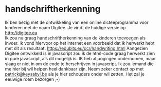 # handschriftherkenning
Ik ben bezig met de ontwikkeling van een online dicteeprogramma voor kinderen met de naam Digitee.  Je vindt de huidige versie op http://digitee.eu   
Ik zou nu graag handschriftherkenning van de kinderen toevoegen als invoer.  Ik vond hiervoor op het internet een voorbeeld dat ik herwerkt hebt met dit als resultaat:
https://edubits.eu/ocr/handwriting.html
Aangezien Digitee ontwikkeld is in javascript zou ik de html-code graag herwerkt zien in pure javascript, als dit mogelijk is. 
IK heb al pogingen ondernomen, maar slaag er niet in om de code te herschrijven in javascript.  Ik zou iemand die me hier bij wil helpen heel dankbaar zijn.
Neem zeker contact op met patrick@keysabyl.be  als je hier schouders onder wil zetten.  Het zal je eeuwige roem bezorgen ;-)
